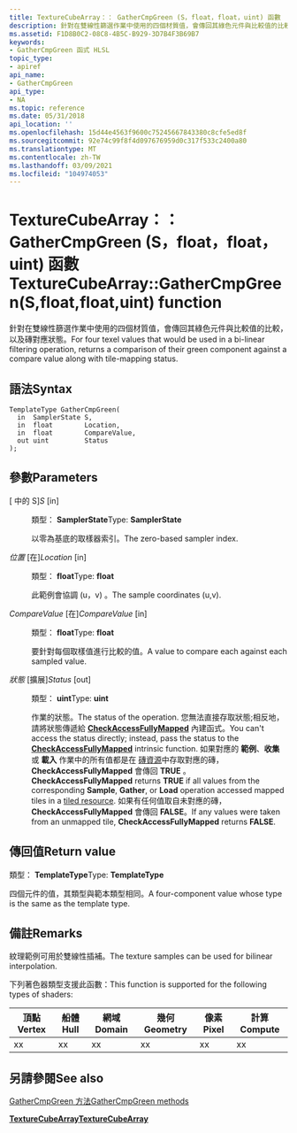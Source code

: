 ```yaml
---
title: TextureCubeArray：： GatherCmpGreen (S，float，float，uint) 函數
description: 針對在雙線性篩選作業中使用的四個材質值，會傳回其綠色元件與比較值的比較，以及磚對應狀態。 |TextureCubeArray：： GatherCmpGreen (S，float，float，uint) 函數
ms.assetid: F1D8B0C2-08C8-4B5C-B929-3D7B4F3B69B7
keywords:
- GatherCmpGreen 函式 HLSL
topic_type:
- apiref
api_name:
- GatherCmpGreen
api_type:
- NA
ms.topic: reference
ms.date: 05/31/2018
api_location: ''
ms.openlocfilehash: 15d44e4563f9600c75245667843380c8cfe5ed8f
ms.sourcegitcommit: 92e74c99f8f4d097676959d0c317f533c2400a80
ms.translationtype: MT
ms.contentlocale: zh-TW
ms.lasthandoff: 03/09/2021
ms.locfileid: "104974053"
---
```

# <a name="texturecubearraygathercmpgreensfloatfloatuint-function"></a><span data-ttu-id="15199-105">TextureCubeArray：： GatherCmpGreen (S，float，float，uint) 函數</span><span class="sxs-lookup"><span data-stu-id="15199-105">TextureCubeArray::GatherCmpGreen(S,float,float,uint) function</span></span>

<span data-ttu-id="15199-106">針對在雙線性篩選作業中使用的四個材質值，會傳回其綠色元件與比較值的比較，以及磚對應狀態。</span><span class="sxs-lookup"><span data-stu-id="15199-106">For four texel values that would be used in a bi-linear filtering operation, returns a comparison of their green component against a compare value along with tile-mapping status.</span></span>

## <a name="syntax"></a><span data-ttu-id="15199-107">語法</span><span class="sxs-lookup"><span data-stu-id="15199-107">Syntax</span></span>


``` syntax
TemplateType GatherCmpGreen(
  in  SamplerState S,
  in  float        Location,
  in  float        CompareValue,
  out uint         Status
);
```



## <a name="parameters"></a><span data-ttu-id="15199-108">參數</span><span class="sxs-lookup"><span data-stu-id="15199-108">Parameters</span></span>

<dl> <dt>

<span data-ttu-id="15199-109"> \[ 中的 S\]</span><span class="sxs-lookup"><span data-stu-id="15199-109">*S* \[in\]</span></span>
</dt> <dd>

<span data-ttu-id="15199-110">類型： **SamplerState**</span><span class="sxs-lookup"><span data-stu-id="15199-110">Type: **SamplerState**</span></span>

<span data-ttu-id="15199-111">以零為基底的取樣器索引。</span><span class="sxs-lookup"><span data-stu-id="15199-111">The zero-based sampler index.</span></span>

</dd> <dt>

<span data-ttu-id="15199-112">*位置* \[在\]</span><span class="sxs-lookup"><span data-stu-id="15199-112">*Location* \[in\]</span></span>
</dt> <dd>

<span data-ttu-id="15199-113">類型： **float**</span><span class="sxs-lookup"><span data-stu-id="15199-113">Type: **float**</span></span>

<span data-ttu-id="15199-114">此範例會協調 (u，v) 。</span><span class="sxs-lookup"><span data-stu-id="15199-114">The sample coordinates (u,v).</span></span>

</dd> <dt>

<span data-ttu-id="15199-115">*CompareValue* \[在\]</span><span class="sxs-lookup"><span data-stu-id="15199-115">*CompareValue* \[in\]</span></span>
</dt> <dd>

<span data-ttu-id="15199-116">類型： **float**</span><span class="sxs-lookup"><span data-stu-id="15199-116">Type: **float**</span></span>

<span data-ttu-id="15199-117">要針對每個取樣值進行比較的值。</span><span class="sxs-lookup"><span data-stu-id="15199-117">A value to compare each against each sampled value.</span></span>

</dd> <dt>

<span data-ttu-id="15199-118">*狀態* \[擴展\]</span><span class="sxs-lookup"><span data-stu-id="15199-118">*Status* \[out\]</span></span>
</dt> <dd>

<span data-ttu-id="15199-119">類型： **uint**</span><span class="sxs-lookup"><span data-stu-id="15199-119">Type: **uint**</span></span>

<span data-ttu-id="15199-120">作業的狀態。</span><span class="sxs-lookup"><span data-stu-id="15199-120">The status of the operation.</span></span> <span data-ttu-id="15199-121">您無法直接存取狀態;相反地，請將狀態傳遞給 [**CheckAccessFullyMapped**](checkaccessfullymapped.md) 內建函式。</span><span class="sxs-lookup"><span data-stu-id="15199-121">You can't access the status directly; instead, pass the status to the [**CheckAccessFullyMapped**](checkaccessfullymapped.md) intrinsic function.</span></span> <span data-ttu-id="15199-122">如果對應的 **範例**、**收集** 或 **載入** 作業中的所有值都是在 [磚資源](/windows/desktop/direct3d11/direct3d-11-2-features)中存取對應的磚， **CheckAccessFullyMapped** 會傳回 **TRUE** 。</span><span class="sxs-lookup"><span data-stu-id="15199-122">**CheckAccessFullyMapped** returns **TRUE** if all values from the corresponding **Sample**, **Gather**, or **Load** operation accessed mapped tiles in a [tiled resource](/windows/desktop/direct3d11/direct3d-11-2-features).</span></span> <span data-ttu-id="15199-123">如果有任何值取自未對應的磚， **CheckAccessFullyMapped** 會傳回 **FALSE**。</span><span class="sxs-lookup"><span data-stu-id="15199-123">If any values were taken from an unmapped tile, **CheckAccessFullyMapped** returns **FALSE**.</span></span>

</dd> </dl>

## <a name="return-value"></a><span data-ttu-id="15199-124">傳回值</span><span class="sxs-lookup"><span data-stu-id="15199-124">Return value</span></span>

<span data-ttu-id="15199-125">類型： **TemplateType**</span><span class="sxs-lookup"><span data-stu-id="15199-125">Type: **TemplateType**</span></span>

<span data-ttu-id="15199-126">四個元件的值，其類型與範本類型相同。</span><span class="sxs-lookup"><span data-stu-id="15199-126">A four-component value whose type is the same as the template type.</span></span>

## <a name="remarks"></a><span data-ttu-id="15199-127">備註</span><span class="sxs-lookup"><span data-stu-id="15199-127">Remarks</span></span>

<span data-ttu-id="15199-128">紋理範例可用於雙線性插補。</span><span class="sxs-lookup"><span data-stu-id="15199-128">The texture samples can be used for bilinear interpolation.</span></span>

<span data-ttu-id="15199-129">下列著色器類型支援此函數：</span><span class="sxs-lookup"><span data-stu-id="15199-129">This function is supported for the following types of shaders:</span></span>



| <span data-ttu-id="15199-130">頂點</span><span class="sxs-lookup"><span data-stu-id="15199-130">Vertex</span></span> | <span data-ttu-id="15199-131">船體</span><span class="sxs-lookup"><span data-stu-id="15199-131">Hull</span></span> | <span data-ttu-id="15199-132">網域</span><span class="sxs-lookup"><span data-stu-id="15199-132">Domain</span></span> | <span data-ttu-id="15199-133">幾何</span><span class="sxs-lookup"><span data-stu-id="15199-133">Geometry</span></span> | <span data-ttu-id="15199-134">像素</span><span class="sxs-lookup"><span data-stu-id="15199-134">Pixel</span></span> | <span data-ttu-id="15199-135">計算</span><span class="sxs-lookup"><span data-stu-id="15199-135">Compute</span></span> |
|--------|------|--------|----------|-------|---------|
| <span data-ttu-id="15199-136">x</span><span class="sxs-lookup"><span data-stu-id="15199-136">x</span></span>      | <span data-ttu-id="15199-137">x</span><span class="sxs-lookup"><span data-stu-id="15199-137">x</span></span>    | <span data-ttu-id="15199-138">x</span><span class="sxs-lookup"><span data-stu-id="15199-138">x</span></span>      | <span data-ttu-id="15199-139">x</span><span class="sxs-lookup"><span data-stu-id="15199-139">x</span></span>        | <span data-ttu-id="15199-140">x</span><span class="sxs-lookup"><span data-stu-id="15199-140">x</span></span>     | <span data-ttu-id="15199-141">x</span><span class="sxs-lookup"><span data-stu-id="15199-141">x</span></span>       |



 

## <a name="see-also"></a><span data-ttu-id="15199-142">另請參閱</span><span class="sxs-lookup"><span data-stu-id="15199-142">See also</span></span>

<dl> <dt>

[<span data-ttu-id="15199-143">GatherCmpGreen 方法</span><span class="sxs-lookup"><span data-stu-id="15199-143">GatherCmpGreen methods</span></span>](texturecubearray-gathercmpgreen.md)
</dt> <dt>

[<span data-ttu-id="15199-144">**TextureCubeArray**</span><span class="sxs-lookup"><span data-stu-id="15199-144">**TextureCubeArray**</span></span>](texturecubearray.md)
</dt> </dl>

 

 
